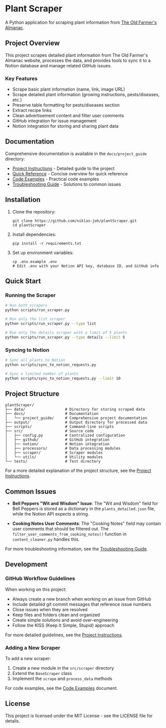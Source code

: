 # Plant Scraper

A Python application for scraping plant information from [The Old Farmer's Almanac](https://www.almanac.com/gardening/growing-guides).

## Project Overview

This project scrapes detailed plant information from The Old Farmer's Almanac website, processes the data, and provides tools to sync it to a Notion database and manage related GitHub issues.

### Key Features

- Scrape basic plant information (name, link, image URL)
- Scrape detailed plant information (growing instructions, pests/diseases, etc.)
- Preserve table formatting for pests/diseases section
- Extract recipe links
- Clean advertisement content and filter user comments
- GitHub integration for issue management
- Notion integration for storing and sharing plant data

## Documentation

Comprehensive documentation is available in the `docs/project_guide` directory:

- [Project Instructions](docs/project_guide/project_instructions.md) - Detailed guide to the project
- [Quick Reference](docs/project_guide/quick_reference.md) - Concise overview for quick reference
- [Code Examples](docs/project_guide/code_examples.md) - Practical code examples
- [Troubleshooting Guide](docs/project_guide/troubleshooting_guide.md) - Solutions to common issues

## Installation

1. Clone the repository:
   ```
   git clone https://github.com/niklas-joh/plantScraper.git
   cd plantScraper
   ```

2. Install dependencies:
   ```
   pip install -r requirements.txt
   ```

3. Set up environment variables:
   ```
   cp .env.example .env
   # Edit .env with your Notion API key, database ID, and GitHub info
   ```

## Quick Start

### Running the Scraper

```bash
# Run both scrapers
python scripts/run_scraper.py

# Run only the list scraper
python scripts/run_scraper.py --type list

# Run only the details scraper with a limit of 5 plants
python scripts/run_scraper.py --type details --limit 5
```

### Syncing to Notion

```bash
# Sync all plants to Notion
python scripts/sync_to_notion_requests.py

# Sync a limited number of plants
python scripts/sync_to_notion_requests.py --limit 10
```

## Project Structure

```
plantScraper/
├── data/                  # Directory for storing scraped data
├── docs/                  # Documentation
│   └── project_guide/     # Comprehensive project documentation
├── output/                # Output directory for processed data
├── scripts/               # Command-line scripts
├── src/                   # Source code
│   ├── config.py          # Centralized configuration
│   ├── github/            # GitHub integration
│   ├── notion/            # Notion integration
│   ├── processors/        # Data processing modules
│   ├── scraper/           # Scraper modules
│   └── utils/             # Utility modules
└── tests/                 # Test directory
```

For a more detailed explanation of the project structure, see the [Project Instructions](docs/project_guide/project_instructions.md).

## Common Issues

- **Bell Peppers "Wit and Wisdom" Issue**: The "Wit and Wisdom" field for Bell Peppers is stored as a dictionary in the `plants_detailed.json` file, while the Notion API expects a string.

- **Cooking Notes User Comments**: The "Cooking Notes" field may contain user comments that should be filtered out. The `filter_user_comments_from_cooking_notes()` function in `content_cleaner.py` handles this.

For more troubleshooting information, see the [Troubleshooting Guide](docs/project_guide/troubleshooting_guide.md).

## Development

### GitHub Workflow Guidelines

When working on this project:

- Always create a new branch when working on an issue from GitHub
- Include detailed git commit messages that reference issue numbers
- Close issues when they are resolved
- Keep files and folders clean and organized
- Create simple solutions and avoid over-engineering
- Follow the KISS (Keep It Simple, Stupid) approach

For more detailed guidelines, see the [Project Instructions](docs/project_guide/project_instructions.md#github-workflow-guidelines).

### Adding a New Scraper

To add a new scraper:

1. Create a new module in the `src/scraper` directory
2. Extend the `BaseScraper` class
3. Implement the `scrape` and `process_data` methods

For code examples, see the [Code Examples](docs/project_guide/code_examples.md) document.

## License

This project is licensed under the MIT License - see the LICENSE file for details.
